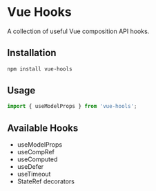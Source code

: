 # Vue Hooks

A collection of useful Vue composition API hooks.

## Installation

```bash
npm install vue-hools
```

## Usage

```javascript
import { useModelProps } from 'vue-hools';
```

## Available Hooks

- useModelProps
- useCompRef
- useComputed
- useDefer
- useTimeout
- StateRef decorators
